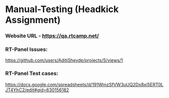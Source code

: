 # Manual-Testing (Headkick Assignment)

### Website URL - https://qa.rtcamp.net/

### RT-Panel Issues:
https://github.com/users/AditiShevde/projects/5/views/1

### RT-Panel Test cases:
https://docs.google.com/spreadsheets/d/191WmzSfVW3uUQ2Dx8xi5ERT0LJT4YhC2/edit#gid=630156182

